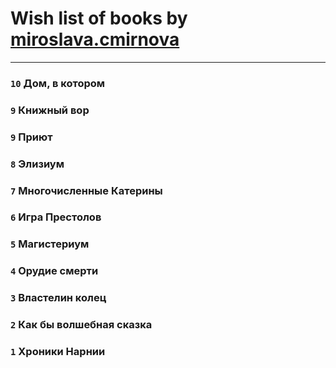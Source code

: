 # Wish list of books by [miroslava.cmirnova](http://vk.com/id231305029)
---

### `10` Дом, в котором

### `9` Книжный вор

### `9` Приют

### `8` Элизиум

### `7` Многочисленные Катерины

### `6` Игра Престолов

### `5` Магистериум

### `4` Орудие смерти

### `3` Властелин колец

### `2` Как бы волшебная сказка

### `1` Хроники Нарнии

